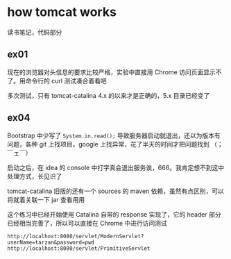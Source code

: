 # how tomcat works

读书笔记，代码部分

## ex01

现在的浏览器对头信息的要求比较严格，实验中直接用 Chrome 访问页面显示不了。用命令行的 curl 测试凑合着看吧

多次测试，只有 tomcat-catalina 4.x 的以来才是正确的，5.x 目录已经变了

## ex04

Bootstrap 中少写了 `System.in.read();` 导致服务器启动就退出，还以为版本有问题，各种 git 上找项目，google 上找异常，花了半天的时间才把问题找到 （；￣ェ￣）

启动之后，在 idea 的 console 中打字真会退出服务诶，666。我肯定想不到这中处理方式，长见识了

tomcat-catalina 旧版的还有一个 sources 的 maven 依赖，虽然有点区别，可以将就着关联一下 jar 查看用用

这个练习中已经开始使用 Catalina 自带的 response 实现了，它的 header 部分已经相当完善了，所以可以直接在 Chrome 中进行访问测试

```http
http://localhost:8080/servlet/ModernServlet?userName=tarzan&password=pwd
http://localhost:8080/servlet/PrimitiveServlet
```
